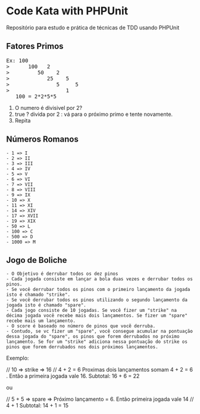 # Code Kata with PHPUnit

Repositório para estudo e prática de técnicas de TDD usando PHPUnit

## Fatores Primos

<pre>
Ex: 100
>      100   2
>         50    2
>            25    5
>               5     5
>                  1
   100 = 2*2*5*5
</pre>

   1. O numero é divisivel por 2?
   2. true ? divida por 2 : vá para o próximo primo e tente novamente.
   3. Repita
## Números Romanos

    - 1 => I
    - 2 => II
    - 3 => III
    - 4 => IV
    - 5 => V
    - 6 => VI
    - 7 => VII
    - 8 => VIII
    - 9 => IX
    - 10 => X
    - 11 => XI
    - 14 => XIV
    - 17 => XVII
    - 19 => XIX
    - 50 => L
    - 100 => C
    - 500 => D
    - 1000 => M

## Jogo de Boliche

    - O Objetivo é derrubar todos os dez pinos
    - Cada jogada consiste em lançar a bola duas vezes e derrubar todos os pinos.
    - Se você derrubar todos os pinos com o primeiro lançamento da jogada isto é chamado "strike".
    - Se você derrubar todos os pinos utilizando o segundo lançamento da jogada isto é chamado "spare".
    - Cada jogo consiste de 10 jogadas. Se você fizer um "strike" na décima jogada você recebe mais dois lançamentos. Se fizer um "spare" recebe mais um lançamento.
    - O score é baseado no número de pinos que vocẽ derruba.
    - Contudo, se vc fizer um "spare", você consegue acumular na pontuação dessa jogada do "spare", os pinos que forem derrubados no próximo lançamento. Se for um "strike" adiciona nessa pontuação do strike os pinos que forem derrubados nos dois próximos lançamentos. 

Exemplo: 

   // 10 => strike => 16
   // 4 + 2 = 6 Proximas dois lançamentos somam 4 + 2 = 6 . Então a primeira jogada vale 16.
Subtotal: 16 + 6 = 22

   ou 

   // 5 + 5 => spare => Próximo lançamento = 6. Então primeira jogada vale 14
   // 4 + 1
Subtotal: 14 + 1 = 15
